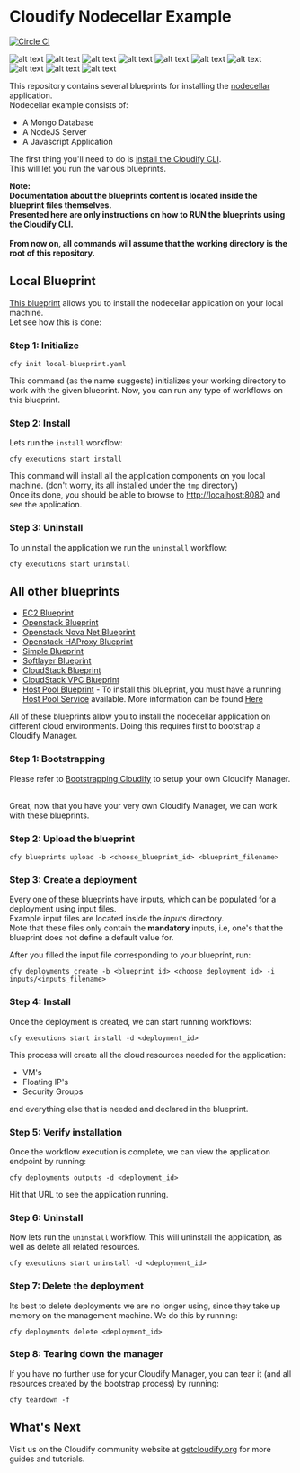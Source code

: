 # Cloudify Nodecellar Example

[![Circle CI](https://circleci.com/gh/cloudify-cosmo/cloudify-nodecellar-example/tree/master.svg?&style=shield)](https://circleci.com/gh/cloudify-cosmo/cloudify-nodecellar-example/tree/master)

![alt text](http://img.shields.io/badge/nodecellar--local-tested-green.svg)
![alt text](http://img.shields.io/badge/nodecellar--aws--ec2-tested-green.svg)
![alt text](http://img.shields.io/badge/nodecellar--openstack-tested-green.svg)
![alt text](http://img.shields.io/badge/nodecellar--openstack--nova--net-tested-green.svg)
![alt text](http://img.shields.io/badge/nodecellar--openstack--haproxy--net-tested-green.svg)
![alt text](http://img.shields.io/badge/nodecellar--simple-manually--tested-yellow.svg)
![alt text](http://img.shields.io/badge/nodecellar--softlayer-tested-green.svg)
![alt text](http://img.shields.io/badge/nodecellar--cloudstack-manually--tested-yellow.svg)
![alt text](http://img.shields.io/badge/nodecellar--cloudstack--vpc-manually--tested-yellow.svg)
![alt text](http://img.shields.io/badge/nodecellar--host--pool-tested-green.svg)

This repository contains several blueprints for installing the
[nodecellar](http://coenraets.org/blog/2012/10/nodecellar-sample-application-with-backbone-js-twitter-bootstrap-node-js-express-and-mongodb/)
application.<br>
Nodecellar example consists of:

- A Mongo Database
- A NodeJS Server
- A Javascript Application

The first thing you'll need to do is
[install the Cloudify CLI](http://docs.getcloudify.org/latest/intro/installation/).
<br>
This will let you run the various blueprints.

**Note: <br>Documentation about the blueprints content is located inside the blueprint files themselves.
<br>Presented here are only instructions on how to RUN the blueprints using the Cloudify CLI.**
<br><br>
**From now on, all commands will assume that the working directory is the root of this repository.**

## Local Blueprint

[This blueprint](local-blueprint.yaml) allows you to install the nodecellar application on your local machine. <br>
Let see how this is done:

### Step 1: Initialize

`cfy init local-blueprint.yaml` <br>

This command (as the name suggests) initializes your working directory to work with the given blueprint.
Now, you can run any type of workflows on this blueprint. <br>

### Step 2: Install

Lets run the `install` workflow: <br>

`cfy executions start install`

This command will install all the application components on you local machine.
(don't worry, its all installed under the `tmp` directory)<br>
Once its done, you should be able to browse to [http://localhost:8080](http://localhost:8080) and see the application.
<br>


### Step 3: Uninstall

To uninstall the application we run the `uninstall` workflow: <br>

`cfy executions start uninstall`

## All other blueprints

- [EC2 Blueprint](aws-ec2-blueprint.yaml)
- [Openstack Blueprint](openstack-blueprint.yaml)
- [Openstack Nova Net Blueprint](openstack-nova-net-blueprint.yaml)
- [Openstack HAProxy Blueprint](openstack-haproxy-blueprint.yaml)
- [Simple Blueprint](simple-blueprint.yaml)
- [Softlayer Blueprint](softlayer-blueprint.yaml)
- [CloudStack Blueprint](cloudstack-blueprint.yaml)
- [CloudStack VPC Blueprint](cloudstack-vpc-blueprint.yaml)
- [Host Pool Blueprint](host-pool-blueprint.yaml) - To install this
blueprint, you must have a running [Host Pool Service](https://github.com/cloudify-cosmo/cloudify-host-pool-service) available. More
information can be found [Here](http://getcloudify.org/guide/3.2/plugin-host-pool.html#host-pool-service)

All of these blueprints allow you to install the nodecellar application on different cloud environments.
Doing this requires first to bootstrap a Cloudify Manager.<br>

### Step 1: Bootstrapping

Please refer to [Bootstrapping Cloudify](http://getcloudify.org/guide/3.1/installation-bootstrapping.html) to setup your own Cloudify Manager.
<br><br>

Great, now that you have your very own Cloudify Manager, we can work with these blueprints.
<br>

### Step 2: Upload the blueprint

`cfy blueprints upload -b <choose_blueprint_id> <blueprint_filename>` <br>

### Step 3: Create a deployment

Every one of these blueprints have inputs, which can be populated for a deployment using input files. <br>
Example input files are located inside the *inputs* directory. <br>
Note that these files only contain the **mandatory** inputs, i.e, one's that the blueprint does not define a default value for.

After you filled the input file corresponding to your blueprint, run: <br>

`cfy deployments create -b <blueprint_id> <choose_deployment_id> -i inputs/<inputs_filename>`

### Step 4: Install

Once the deployment is created, we can start running workflows: <br>

`cfy executions start install -d <deployment_id>`

This process will create all the cloud resources needed for the application: <br>

- VM's
- Floating IP's
- Security Groups

and everything else that is needed and declared in the blueprint.<br>

### Step 5: Verify installation

Once the workflow execution is complete, we can view the application endpoint by running: <br>

`cfy deployments outputs -d <deployment_id>`

Hit that URL to see the application running.

### Step 6: Uninstall

Now lets run the `uninstall` workflow. This will uninstall the application,
as well as delete all related resources. <br>

`cfy executions start uninstall -d <deployment_id>`

### Step 7: Delete the deployment

Its best to delete deployments we are no longer using, since they take up memory on the management machine.
We do this by running:

`cfy deployments delete <deployment_id>`

### Step 8: Tearing down the manager

If you have no further use for your Cloudify Manager, you can tear it (and all resources created by the bootstrap process)
by running:

`cfy teardown -f`

## What's Next

Visit us on the Cloudify community website at [getcloudify.org](http://getcloudify.org) for more guides and tutorials.

